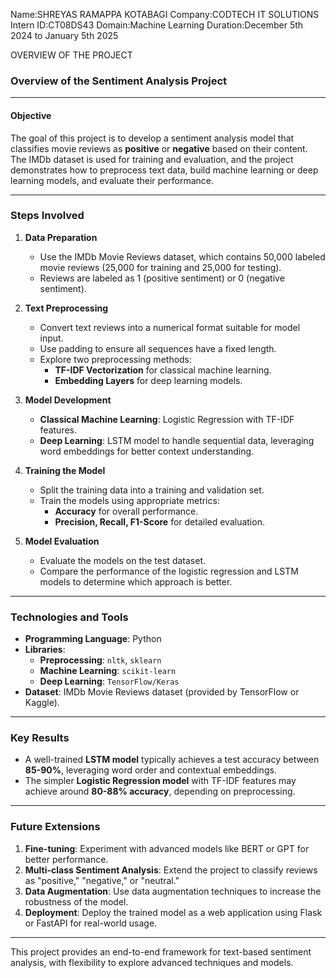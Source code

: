 Name:SHREYAS RAMAPPA KOTABAGI
Company:CODTECH IT SOLUTIONS
Intern ID:CT08DS43
Domain:Machine Learning
Duration:December 5th 2024 to January 5th 2025

OVERVIEW OF THE PROJECT
### **Overview of the Sentiment Analysis Project**

---

#### **Objective**
The goal of this project is to develop a sentiment analysis model that classifies movie reviews as **positive** or **negative** based on their content. The IMDb dataset is used for training and evaluation, and the project demonstrates how to preprocess text data, build machine learning or deep learning models, and evaluate their performance.

---

### **Steps Involved**

1. **Data Preparation**
   - Use the IMDb Movie Reviews dataset, which contains 50,000 labeled movie reviews (25,000 for training and 25,000 for testing).
   - Reviews are labeled as 1 (positive sentiment) or 0 (negative sentiment).

2. **Text Preprocessing**
   - Convert text reviews into a numerical format suitable for model input.
   - Use padding to ensure all sequences have a fixed length.
   - Explore two preprocessing methods:
     - **TF-IDF Vectorization** for classical machine learning.
     - **Embedding Layers** for deep learning models.

3. **Model Development**
   - **Classical Machine Learning**: Logistic Regression with TF-IDF features.
   - **Deep Learning**: LSTM model to handle sequential data, leveraging word embeddings for better context understanding.

4. **Training the Model**
   - Split the training data into a training and validation set.
   - Train the models using appropriate metrics:
     - **Accuracy** for overall performance.
     - **Precision, Recall, F1-Score** for detailed evaluation.

5. **Model Evaluation**
   - Evaluate the models on the test dataset.
   - Compare the performance of the logistic regression and LSTM models to determine which approach is better.

---

### **Technologies and Tools**
- **Programming Language**: Python
- **Libraries**:
  - **Preprocessing**: `nltk`, `sklearn`
  - **Machine Learning**: `scikit-learn`
  - **Deep Learning**: `TensorFlow/Keras`
- **Dataset**: IMDb Movie Reviews dataset (provided by TensorFlow or Kaggle).

---

### **Key Results**
- A well-trained **LSTM model** typically achieves a test accuracy between **85-90%**, leveraging word order and contextual embeddings.
- The simpler **Logistic Regression model** with TF-IDF features may achieve around **80-88% accuracy**, depending on preprocessing.

---

### **Future Extensions**
1. **Fine-tuning**: Experiment with advanced models like BERT or GPT for better performance.
2. **Multi-class Sentiment Analysis**: Extend the project to classify reviews as "positive," "negative," or "neutral."
3. **Data Augmentation**: Use data augmentation techniques to increase the robustness of the model.
4. **Deployment**: Deploy the trained model as a web application using Flask or FastAPI for real-world usage.

---

This project provides an end-to-end framework for text-based sentiment analysis, with flexibility to explore advanced techniques and models.

